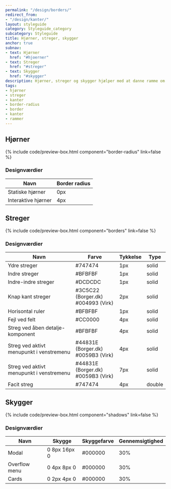 ```yaml
---
permalink: "/design/borders/"
redirect_from:
- "/design/kanter/"
layout: styleguide
category: Styleguide_category
subcategory: Styleguide
title: Hjørner, streger, skygger
anchor: true
subnav:
- text: Hjørner
  href: "#hjoerner"
- text: Streger
  href: "#streger"
- text: Skygger
  href: "#skygger"
description: Hjørner, streger og skygger hjælper med at danne ramme om indhold på siden.
tags:
- hjørner
- streger
- kanter
- border-radius
- border
- kanter
- rammer
---
```


<section>

  <h2 id="hjoerner">Hjørner</h2>
  {% include code/preview-box.html component="border-radius" link=false %}

  <h3>Designværdier</h3>
  <table class="table table--borderless table--responsive-headers">
    <thead>
      <tr>
        <th>Navn</th>
        <th>Border radius</th>
      </tr>
    </thead>
    <tbody>
      <tr>
        <td>Statiske hjørner</td>
        <td>0px</td>
      </tr>
      <tr>
        <td>Interaktive hjørner</td>
        <td>4px</td>
      </tr>
    </tbody>
  </table>

</section>

<section>

  <h2 id="streger">Streger</h2>
  {% include code/preview-box.html component="borders" link=false %}

  <h3>Designværdier</h3>
  <table class="table table--borderless table--responsive-headers">
    <thead>
      <tr>
        <th>Navn</th>
        <th>Farve</th>
        <th>Tykkelse</th>
        <th>Type</th>
      </tr>
    </thead>
    <tbody>
      <tr>
        <td>Ydre streger</td>
        <td>#747474</td>
        <td>1px</td>
        <td>solid</td>
      </tr>
      <tr>
        <td>Indre streger</td>
        <td>#BFBFBF</td>
        <td>1px</td>
        <td>solid</td>
      </tr>
      <tr>
        <td>Indre-indre streger</td>
        <td>#DCDCDC</td>
        <td>1px</td>
        <td>solid</td>
      </tr>
      <tr>
        <td>Knap kant streger</td>
        <td>#3C5C22 (Borger.dk)<br>#004993 (Virk)</td>
        <td>2px</td>
        <td>solid</td>
      </tr>
      <tr>
        <td>Horisontal ruler</td>
        <td>#BFBFBF</td>
        <td>1px</td>
        <td>solid</td>
      </tr>
      <tr>
        <td>Fejl ved felt</td>
        <td>#CC0000</td>
        <td>4px</td>
        <td>solid</td>
      </tr>
      <tr>
        <td>Streg ved åben detalje-komponent</td>
        <td>#BFBFBF</td>
        <td>4px</td>
        <td>solid</td>
      </tr>
      <tr>
        <td>Streg ved aktivt menupunkt i venstremenu</td>
        <td>#44831E (Borger.dk)<br>#0059B3 (Virk)</td>
        <td>4px</td>
        <td>solid</td>
      </tr>
      <tr>
        <td>Streg ved aktivt menupunkt i venstremenu</td>
        <td>#44831E (Borger.dk)<br>#0059B3 (Virk)</td>
        <td>7px</td>
        <td>solid</td>
      </tr>
      <tr>
        <td>Facit streg</td>
        <td>#747474</td>
        <td>4px</td>
        <td>double</td>
      </tr>
    </tbody>
  </table>

</section>

<section>

  <h2 id="skygger">Skygger</h2>
  {% include code/preview-box.html component="shadows" link=false %}

  <h3>Designværdier</h3>
  <table class="table table--borderless table--responsive-headers">
    <thead>
      <tr>
        <th>Navn</th>
        <th>Skygge</th>
        <th>Skyggefarve</th>
        <th>Gennemsigtighed</th>
      </tr>
    </thead>
    <tbody>
      <tr>
        <td>Modal</td>
        <td>0 8px 16px 0</td>
        <td>#000000</td>
        <td>30%</td>
      </tr>
      <tr>
        <td>Overflow menu</td>
        <td>0 4px 8px 0</td>
        <td>#000000</td>
        <td>30%</td>
      </tr>
      <tr>
        <td>Cards</td>
        <td>0 2px 4px 0</td>
        <td>#000000</td>
        <td>30%</td>
      </tr>
    </tbody>
  </table>

</section>